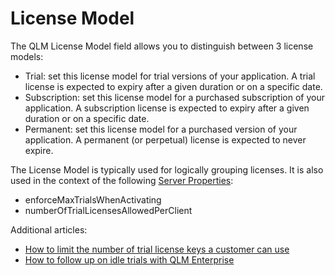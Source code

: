 # License Model

The QLM License Model field allows you to distinguish between 3 license models:

* Trial: set this license model for trial versions of your application. A trial license is expected to expiry after a given duration or on a specific date.&#x20;
* Subscription: set this license model for a purchased subscription of your application. A subscription license is expected to expiry after a given duration or on a specific date.&#x20;
* Permanent: set this license model for a purchased version of your application. A permanent (or perpetual) license is expected to never expire.

The License Model is typically used for logically grouping licenses. It is also used in the context of the following [Server Properties](../qlm-license-server/server-properties.md):

* enforceMaxTrialsWhenActivating
* numberOfTrialLicensesAllowedPerClient

Additional articles:

* [How to limit the number of trial license keys a customer can use](../how-to/how-to-limit-the-number-of-trial-license-keys-a-customer-can-use.md)
* [How to follow up on idle trials with QLM Enterprise](../how-to/how-to-follow-up-on-idle-trials-with-qlm-enterprise.md)
